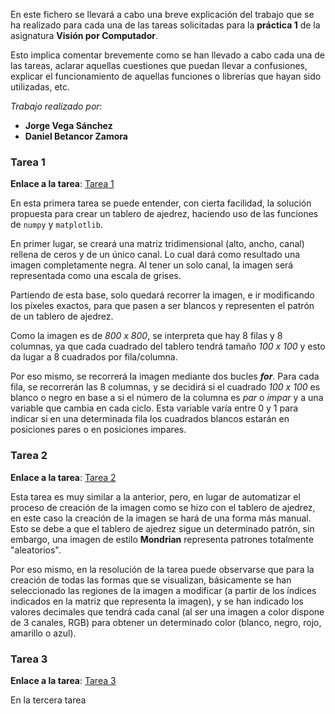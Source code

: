 En este fichero se llevará a cabo una breve explicación del trabajo que se ha realizado para cada una de las tareas solicitadas para la **práctica 1** de la asignatura **Visión por Computador**. 

Esto implica comentar brevemente como se han llevado a cabo cada una de las tareas, aclarar aquellas cuestiones que puedan llevar a confusiones, explicar el funcionamiento de aquellas funciones o librerías que hayan sido utilizadas, etc.

*Trabajo realizado por*:
- **Jorge Vega Sánchez**
- **Daniel Betancor Zamora**

### Tarea 1

**Enlace a la tarea**: [Tarea 1](Tarea%201.ipynb)

En esta primera tarea se puede entender, con cierta facilidad, la solución propuesta para crear un tablero de ajedrez, haciendo uso de las funciones de `numpy` y `matplotlib`.

En primer lugar, se creará una matriz tridimensional (alto, ancho, canal) rellena de ceros y de un único canal. Lo cual dará como resultado una imagen completamente negra. Al tener un solo canal, la imagen será representada como una escala de grises.

Partiendo de esta base, solo quedará recorrer la imagen, e ir modificando los píxeles exactos, para que pasen a ser blancos y representen el patrón de un tablero de ajedrez.

Como la imagen es de *800 x 800*, se interpreta que hay 8 filas y 8 columnas, ya que cada cuadrado del tablero tendrá tamaño *100 x 100* y esto da lugar a 8 cuadrados por fila/columna.

Por eso mismo, se recorrerá la imagen mediante dos bucles **_for_**. Para cada fila, se recorrerán las 8 columnas, y se decidirá si el cuadrado *100 x 100* es blanco o negro en base a si el número de la columna es *par* o *impar* y a una variable que cambia en cada ciclo. Esta variable varía entre 0 y 1 para indicar si en una determinada fila los cuadrados blancos estarán en posiciones pares o en posiciones impares.

### Tarea 2

**Enlace a la tarea**: [Tarea 2](Tarea%202.ipynb)

Esta tarea es muy similar a la anterior, pero, en lugar de automatizar el proceso de creación de la imagen como se hizo con el tablero de ajedrez, en este caso la creación de la imagen se hará de una forma más manual. Esto se debe a que el tablero de ajedrez sigue un determinado patrón, sin embargo, una imagen de estilo **Mondrian** representa patrones totalmente "aleatorios".

Por eso mismo, en la resolución de la tarea puede observarse que para la creación de todas las formas que se visualizan, básicamente se han seleccionado las regiones de la imagen a modificar (a partir de los índices indicados en la matriz que representa la imagen), y se han indicado los valores decimales que tendrá cada canal (al ser una imagen a color dispone de 3 canales, RGB) para obtener un determinado color (blanco, negro, rojo, amarillo o azul).

### Tarea 3

**Enlace a la tarea**: [Tarea 3](Tarea%203.ipynb)

En la tercera tarea

